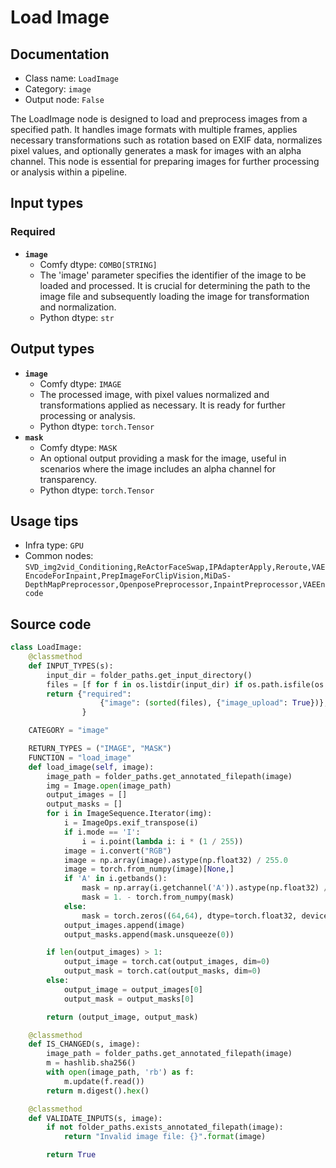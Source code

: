 # Load Image
## Documentation
- Class name: `LoadImage`
- Category: `image`
- Output node: `False`

The LoadImage node is designed to load and preprocess images from a specified path. It handles image formats with multiple frames, applies necessary transformations such as rotation based on EXIF data, normalizes pixel values, and optionally generates a mask for images with an alpha channel. This node is essential for preparing images for further processing or analysis within a pipeline.
## Input types
### Required
- **`image`**
    - Comfy dtype: `COMBO[STRING]`
    - The 'image' parameter specifies the identifier of the image to be loaded and processed. It is crucial for determining the path to the image file and subsequently loading the image for transformation and normalization.
    - Python dtype: `str`
## Output types
- **`image`**
    - Comfy dtype: `IMAGE`
    - The processed image, with pixel values normalized and transformations applied as necessary. It is ready for further processing or analysis.
    - Python dtype: `torch.Tensor`
- **`mask`**
    - Comfy dtype: `MASK`
    - An optional output providing a mask for the image, useful in scenarios where the image includes an alpha channel for transparency.
    - Python dtype: `torch.Tensor`
## Usage tips
- Infra type: `GPU`
- Common nodes: `SVD_img2vid_Conditioning,ReActorFaceSwap,IPAdapterApply,Reroute,VAEEncodeForInpaint,PrepImageForClipVision,MiDaS-DepthMapPreprocessor,OpenposePreprocessor,InpaintPreprocessor,VAEEncode`


## Source code
```python
class LoadImage:
    @classmethod
    def INPUT_TYPES(s):
        input_dir = folder_paths.get_input_directory()
        files = [f for f in os.listdir(input_dir) if os.path.isfile(os.path.join(input_dir, f))]
        return {"required":
                    {"image": (sorted(files), {"image_upload": True})},
                }

    CATEGORY = "image"

    RETURN_TYPES = ("IMAGE", "MASK")
    FUNCTION = "load_image"
    def load_image(self, image):
        image_path = folder_paths.get_annotated_filepath(image)
        img = Image.open(image_path)
        output_images = []
        output_masks = []
        for i in ImageSequence.Iterator(img):
            i = ImageOps.exif_transpose(i)
            if i.mode == 'I':
                i = i.point(lambda i: i * (1 / 255))
            image = i.convert("RGB")
            image = np.array(image).astype(np.float32) / 255.0
            image = torch.from_numpy(image)[None,]
            if 'A' in i.getbands():
                mask = np.array(i.getchannel('A')).astype(np.float32) / 255.0
                mask = 1. - torch.from_numpy(mask)
            else:
                mask = torch.zeros((64,64), dtype=torch.float32, device="cpu")
            output_images.append(image)
            output_masks.append(mask.unsqueeze(0))

        if len(output_images) > 1:
            output_image = torch.cat(output_images, dim=0)
            output_mask = torch.cat(output_masks, dim=0)
        else:
            output_image = output_images[0]
            output_mask = output_masks[0]

        return (output_image, output_mask)

    @classmethod
    def IS_CHANGED(s, image):
        image_path = folder_paths.get_annotated_filepath(image)
        m = hashlib.sha256()
        with open(image_path, 'rb') as f:
            m.update(f.read())
        return m.digest().hex()

    @classmethod
    def VALIDATE_INPUTS(s, image):
        if not folder_paths.exists_annotated_filepath(image):
            return "Invalid image file: {}".format(image)

        return True

```
